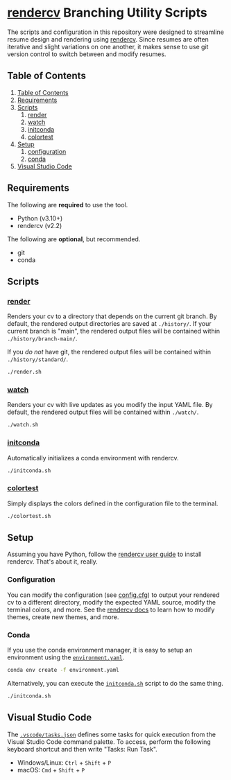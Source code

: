 # [rendercv](https://docs.rendercv.com) Branching Utility Scripts

The scripts and configuration in this repository were designed to streamline resume design and rendering using [rendercv](https://docs.rendercv.com). Since resumes are often iterative and slight variations on one another, it makes sense to use git version control to switch between and modify resumes.

## Table of Contents

1. [Table of Contents](#table-of-contents)
2. [Requirements](#requirements)
3. [Scripts](#scripts)
    1. [render](#render)
    2. [watch](#watch)
    3. [initconda](#initconda)
    4. [colortest](#colortest)
4. [Setup](#setup)
    1. [configuration](#configuration)
    2. [conda](#conda)
5. [Visual Studio Code](#visual-studio-code)

## Requirements

The following are **required** to use the tool.

- Python (v3.10+)
- rendercv (v2.2)

The following are **optional**, but recommended.

- git
- conda

## Scripts

### [render](./render.sh)

Renders your cv to a directory that depends on the current git branch. By default, the rendered output directories are saved at `./history/`. If your current branch is "main", the rendered output files will be contained within `./history/branch-main/`.

If you *do not* have git, the rendered output files will be contained within `./history/standard/`.

```bash
./render.sh
```

### [watch](./watch.sh)

Renders your cv with live updates as you modify the input YAML file. By default, the rendered output files will be contained within `./watch/`.

```bash
./watch.sh
```

### [initconda](./initconda.sh)

Automatically initializes a conda environment with rendercv.

```bash
./initconda.sh
```

### [colortest](./colortest.sh)

Simply displays the colors defined in the configuration file to the terminal.

```bash
./colortest.sh
```

## Setup

Assuming you have Python, follow the [rendercv user guide](https://docs.rendercv.com/user_guide/) to install rendercv. That's about it, really.

### Configuration

You can modify the configuration (see [config.cfg](./config.cfg)) to output your rendered cv to a different directory, modify the expected YAML source, modify the terminal colors, and more. See the [rendercv docs](https://docs.rendercv.com/) to learn how to modify themes, create new themes, and more.

### Conda

If you use the conda environment manager, it is easy to setup an environment using the [`environment.yaml`](./environment.yaml).

```bash
conda env create -f environment.yaml
```

Alternatively, you can execute the [`initconda.sh`](./initconda.sh) script to do the same thing.

```bash
./initconda.sh
```

## Visual Studio Code

The [`.vscode/tasks.json`](.vscode/tasks.json) defines some tasks for quick execution from the Visual Studio Code command palette. To access, perform the following keyboard shortcut and then write "Tasks: Run Task".

- Windows/Linux: `Ctrl` + `Shift` + `P`
- macOS: `Cmd` + `Shift` + `P`

